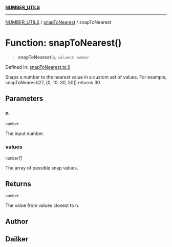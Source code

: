 [**NUMBER_UTILS**](../../README.md)

***

[NUMBER_UTILS](../../README.md) / [snapToNearest](../README.md) / snapToNearest

# Function: snapToNearest()

> **snapToNearest**(`n`, `values`): `number`

Defined in: [snapToNearest.ts:9](https://github.com/dailker/everyutil/blob/fd2dd910f5fc45d6a6fda4227f10403d6a5baee7/src/number/snapToNearest.ts#L9)

Snaps a number to the nearest value in a custom set of values.
For example, snapToNearest(27, [0, 10, 30, 50]) returns 30.

## Parameters

### n

`number`

The input number.

### values

`number`[]

The array of possible snap values.

## Returns

`number`

The value from values closest to n.

## Author

## Dailker
